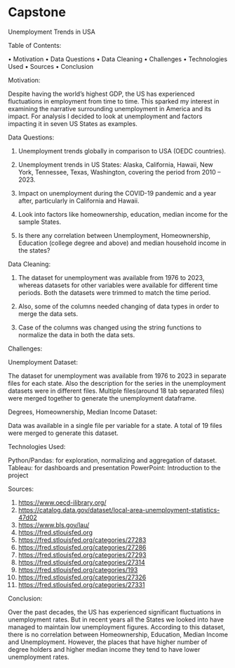 # Capstone
Unemployment Trends in USA


Table of Contents:


•	Motivation
•	Data Questions
•	Data Cleaning
•	Challenges
•	Technologies Used
•	Sources
•	Conclusion



Motivation:

Despite having the world’s highest GDP, the US has experienced fluctuations in employment from time to time. This sparked my interest in examining the narrative surrounding unemployment in America and its impact. For analysis I decided to look at unemployment and factors impacting it in seven US States as examples.


Data Questions:

1.	Unemployment trends globally in comparison to USA (OEDC countries).

2.	Unemployment trends in US States: Alaska, California, Hawaii, New York, Tennessee, Texas, Washington, covering the period from 2010 – 2023. 

3.	Impact on unemployment during the COVID-19 pandemic and a year after, particularly in California and Hawaii.

4.	Look into factors like homeownership, education, median income for the sample States.

5.	Is there any correlation between Unemployment, Homeownership, Education (college degree and above) and median household income in the states?



Data Cleaning:


1.	The dataset for unemployment was available from 1976 to 2023, whereas datasets for other variables were available for different time periods. Both the datasets were trimmed to match the time period. 

2.	Also, some of the columns needed changing of data types in order to merge the data sets.

3.	Case of the columns was changed using the string functions to normalize the data in both the data sets.


Challenges:

Unemployment Dataset:

The dataset for unemployment was available from 1976 to 2023 in separate files for each state. Also the description for the series in the unemployment datasets were in different files. Multiple files(around 18 tab separated files) were merged together to generate the unemployment dataframe.

Degrees, Homeownership, Median Income Dataset:

Data was available in a single file per variable for a state. A total of 19 files were merged to generate this dataset. 



Technologies Used:

Python/Pandas: for exploration, normalizing and aggregation of dataset.
Tableau: for dashboards and presentation 
PowerPoint: Introduction to the project 



Sources: 

1.	https://www.oecd-ilibrary.org/ 
2.	https://catalog.data.gov/dataset/local-area-unemployment-statistics-47d02
3.	https://www.bls.gov/lau/
4.	https://fred.stlouisfed.org 
5.	https://fred.stlouisfed.org/categories/27283
6.	https://fred.stlouisfed.org/categories/27286
7.	https://fred.stlouisfed.org/categories/27293
8.	https://fred.stlouisfed.org/categories/27314 
9.	https://fred.stlouisfed.org/categories/193 
10.	https://fred.stlouisfed.org/categories/27326 
11.	https://fred.stlouisfed.org/categories/27331 




Conclusion:

Over the past decades, the US has experienced significant fluctuations in unemployment rates. But in recent years all the States we looked into have managed to maintain low unemployment figures. According to this dataset, there is no correlation between Homeownership, Education, Median Income and Unemployment. However, the places that have higher number of degree holders and higher median income they tend to have lower unemployment rates.